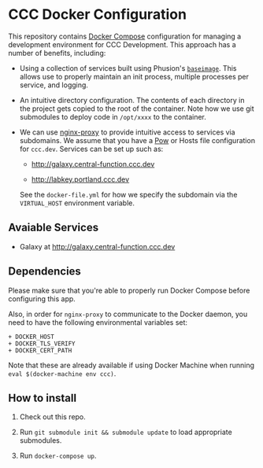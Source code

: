 # CCC Docker Configuration #

This repository contains [Docker Compose](https://docs.docker.com/compose/)
configuration for managing a development environment for CCC Development. This
approach has a number of benefits, including:

  + Using a collection of services built using Phusion's
    [`baseimage`](phusion.github.io/baseimage-docker/). This allows use to
    properly maintain an init process, multiple processes per service, and
    logging.

  + An intuitive directory configuration. The contents of each directory in the
    project gets copied to the root of the container. Note how we use git
    submodules to deploy code in `/opt/xxxx` to the container.

  + We can use [nginx-proxy](https://github.com/jwilder/nginx-proxy) to provide
    intuitive access to services via subdomains. We assume that you have a
    [Pow](https://pow.cx) or Hosts file configuration for `ccc.dev`.
    Services can be set up such as:

      + http://galaxy.central-function.ccc.dev

      + http://labkey.portland.ccc.dev

    See the `docker-file.yml` for how we specify the subdomain via the
    `VIRTUAL_HOST` environment variable.

## Avaiable Services ##

  + Galaxy at http://galaxy.central-function.ccc.dev

## Dependencies ##

Please make sure that you're able to properly run Docker Compose before
configuring this app.

Also, in order for `nginx-proxy` to communicate to the Docker daemon, you need
to have the following environmental variables set:

    + DOCKER_HOST
    + DOCKER_TLS_VERIFY
    + DOCKER_CERT_PATH

Note that these are already available if using Docker Machine when running
`eval $(docker-machine env ccc)`.

## How to install ##

1. Check out this repo.

2. Run `git submodule init && submodule update` to load appropriate submodules.

3. Run `docker-compose up`.
